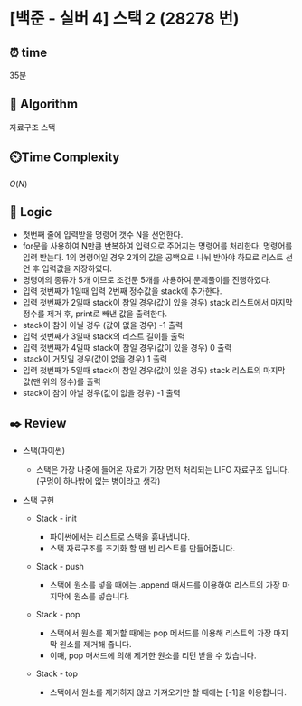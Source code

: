 # [백준 - 실버 4] 스택 2 (28278 번)

## ⏰  **time**

35분

## :pushpin: **Algorithm**

자료구조
스택

## ⏲️**Time Complexity**

$O(N)$

## :round_pushpin: **Logic**

- 첫번째 줄에 입력받을 명령어 갯수 N을 선언한다.
- for문을 사용하여 N만큼 반복하여 입력으로 주어지는 명령어를 처리한다. 명령어를 입력 받는다. 1의 명령어일 경우 2개의 값을 공백으로 나눠 받아야 하므로 리스트 선언 후 입력값을 저장하였다.
- 명령어의 종류가 5개 이므로 조건문 5개를 사용하여 문제풀이를 진행하였다.
- 입력 첫번째가 1일때 입력 2번째 정수값을 stack에 추가한다.
- 입력 첫번째가 2일때 stack이 참일 경우(값이 있을 경우) stack 리스트에서 마지막 정수를 제거 후, print로 빼낸 값을 출력한다.
- stack이 참이 아닐 경우 (값이 없을 경우) -1 출력
- 입력 첫번째가 3일때 stack의 리스트 길이를 출력
- 입력 첫번째가 4일때 stack이 참일 경우(값이 있을 경우) 0 출력
- stack이 거짓일 경우(값이 없을 경우) 1 출력
- 입력 첫번째가 5일때 stack이 참일 경우(값이 있을 경우) stack 리스트의 마지막 값(맨 위의 정수)를 출력
- stack이 참이 아닐 경우(값이 없을 경우) -1 출력

## :black_nib: **Review**

- 스택(파이썬)
  - 스택은 가장 나중에 들어온 자료가 가장 먼저 처리되는 LIFO 자료구조 입니다. (구멍이 하나밖에 없는 병이라고 생각)

- 스택 구현
  - Stack - init
    - 파이썬에서는 리스트로 스택을 흉내냅니다.
    - 스택 자료구조를 초기화 할 땐 빈 리스트를 만들어줍니다.

  - Stack - push
    - 스택에 원소를 넣을 때에는 .append 매서드를 이용하여 리스트의 가장 마지막에 원소를 넣습니다.

  - Stack - pop
    - 스택에서 원소를 제거할 때에는 pop 메서드를 이용해 리스트의 가장 마지막 원소를 제거해 줍니다.
    - 이때, pop 매서드에 의해 제거한 원소를 리턴 받을 수 있습니다.

  - Stack - top
    - 스택에서 원소를 제거하지 않고 가져오기만 할 때에는 [-1]을 이용합니다.